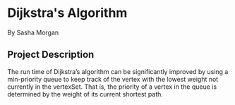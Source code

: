 # Dijkstra's Algorithm
By Sasha Morgan

## Project Description

The run time of Dijkstra’s algorithm can be significantly improved by using
a min-priority queue to keep track of the vertex with the lowest weight not currently in the
vertexSet. That is, the priority of a vertex in the queue is determined by the weight of its
current shortest path.

